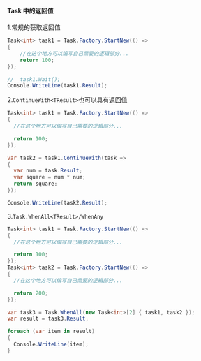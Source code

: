 #### Task 中的返回值

1.常规的获取返回值

```cs
Task<int> task1 = Task.Factory.StartNew(() =>
{
    //在这个地方可以编写自己需要的逻辑部分...
    return 100;
});

//  task1.Wait();
Console.WriteLine(task1.Result);
```

2.`ContinueWith<TResult>`也可以具有返回值

```cs
Task<int> task1 = Task.Factory.StartNew(() =>
{
  //在这个地方可以编写自己需要的逻辑部分...

  return 100;
});

var task2 = task1.ContinueWith(task =>
{
  var num = task.Result;
  var square = num * num;
  return square;
});

Console.WriteLine(task2.Result);
```

3.`Task.WhenAll<TResult>/WhenAny`

```cs
Task<int> task1 = Task.Factory.StartNew(() =>
{
  //在这个地方可以编写自己需要的逻辑部分...

  return 100;
});
Task<int> task2 = Task.Factory.StartNew(() =>
{
  //在这个地方可以编写自己需要的逻辑部分...

  return 200;
});

var task3 = Task.WhenAll(new Task<int>[2] { task1, task2 });
var result = task3.Result;

foreach (var item in result)
{
  Console.WriteLine(item);
}
```
